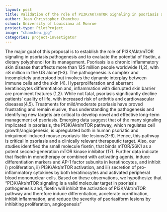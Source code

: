 ```yaml
---
layout: post
title: Validation of the role of PI3K/AKT/mTOR Signaling in psoriasis and its targeting by fisetin
author: Jean Christopher Chamcheu
school: University of Louisiana at Monroe
project-type: PilotProject
image: "chamcheu.jpg"
categories: project-investigator
---
```


<p>The major goal of this proposal is to establish the role of PI3K/Akt/mTOR signaling in psoriasis pathogenesis and to evaluate the potential of fisetin, a dietary polyphenol for its management. Psoriasis is a chronic inflammatory skin disease that affects more than 125 million people worldwide (1,2), with ≈8 million in the US alone(1-3). The pathogenesis is complex and incompletely understood but involves the dynamic interplay between immune cells and the skin (4). Hyperproliferation and aberrant keratinocytes differentiation and, inflammation with disrupted skin barrier are prominent features (1,2). While not fatal, psoriasis significantly decline patients’ quality of life, with increased risk of arthritis and cardiovascular diseases(4,5). Treatments for mild/moderate psoriasis have proved frustrating and remain elusive, thus understanding the pathogenesis and identifying new targets are critical to develop novel and effective long-term management of psoriasis. Emerging data suggest that of the many signaling implicated in psoriasis, the PI3K/Akt/mTOR pathway, which regulates cell growth/angiogenesis, is upregulated both in human psoriatic and imiquimod-induced mouse psoriasis-like lesions(3-6). Hence, this pathway is critical in psoriasis and a clinically relevant therapeutic target. Also, our studies identified the small molecule fisetin, that binds mTOR/S6K1 as a potent second-generation mTOR kinase inhibitor (17). Further data indicate that fisetin in monotherapy or combined with activating agents, induce differentiation markers and AP-1 factor subunits in keratinocytes, and inhibit i) proliferation, ii) PI3K/Akt/mTOR activation, and iii) secretion of pro-inflammatory cytokines by both keratinocytes and activated peripheral blood mononuclear cells. Based on these observations, we hypothesize that “PI3K/Akt/mTOR signaling is a valid molecular target in psoriasis pathogenesis and, fisetin will inhibit the activation of PI3K/Akt/mTOR pathway and therefore induce differentiation, accelerate cornification, inhibit inflammation, and reduce the severity of psoriasiform lesions by inhibiting proliferation, angiogenesis”</p>
